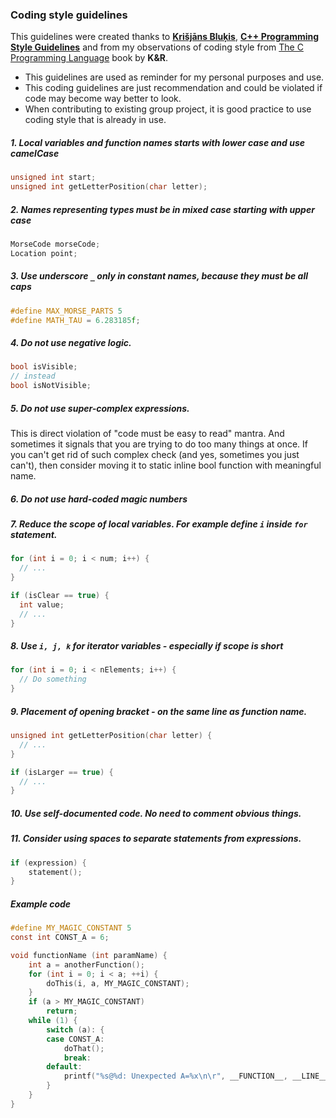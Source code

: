 ### Coding style guidelines

This guidelines were created thanks to [**Krišjāns Bluķis**](https://github.com/krisjans),
[**C++ Programming Style Guidelines**](http://geosoft.no/development/cppstyle.html) and
from my observations of coding style from
[The C Programming Language](https://en.wikipedia.org/wiki/The_C_Programming_Language)
book by **K&R**.

- This guidelines are used as reminder for my personal purposes and use.
- This coding guidelines are just recommendation and could be violated if code may become way better
to look.
- When contributing to existing group project, it is good practice to use coding style that is
already in use.

##### 1. Local variables and function names starts with lower case and use camelCase
```c
unsigned int start;
unsigned int getLetterPosition(char letter);
```

##### 2. Names representing types must be in mixed case starting with upper case
```c
MorseCode morseCode;
Location point;
```

##### 3. Use underscore *`_`* only in constant names, because they must be all caps
```c
#define MAX_MORSE_PARTS 5
#define MATH_TAU = 6.283185f;
```

##### 4. Do not use negative logic.
```c
bool isVisible;
// instead
bool isNotVisible;
```

##### 5. Do not use super-complex expressions.
This is direct violation of "code must be easy to read" mantra. And sometimes it signals that you are trying to do too many things at once. If you can't get rid of such complex check (and yes, sometimes you just can't), then consider moving it to static inline bool function with meaningful name.

##### 6. Do not use hard-coded magic numbers

##### 7. Reduce the scope of local variables. For example define *`i`* inside *`for`* statement.
```c
for (int i = 0; i < num; i++) {
  // ...
}

if (isClear == true) {
  int value;
  // ...
}
```
##### 8. Use *`i, j, k`* for iterator variables - especially if scope is short
```c
for (int i = 0; i < nElements; i++) {
  // Do something
}
```

##### 9. Placement of opening bracket - on the same line as function name.
```c
unsigned int getLetterPosition(char letter) {
  // ...
}

if (isLarger == true) {
  // ...
}
```

##### 10. Use self-documented code. No need to comment obvious things.

##### 11. Consider using spaces to separate statements from expressions.
```c
if (expression) {
    statement();
}
```

##### Example code
```c
#define MY_MAGIC_CONSTANT 5
const int CONST_A = 6;

void functionName (int paramName) {
    int a = anotherFunction();
    for (int i = 0; i < a; ++i) {
        doThis(i, a, MY_MAGIC_CONSTANT);
    }
    if (a > MY_MAGIC_CONSTANT)
        return;
    while (1) {
        switch (a): {
        case CONST_A:
            doThat();
            break:
        default:
            printf("%s@%d: Unexpected A=%x\n\r", __FUNCTION__, __LINE__, a);
        }
    }
}
```








